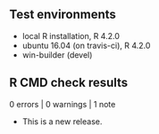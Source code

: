 ## Test environments
* local R installation, R 4.2.0
* ubuntu 16.04 (on travis-ci), R 4.2.0
* win-builder (devel)

## R CMD check results

0 errors | 0 warnings | 1 note

* This is a new release.
